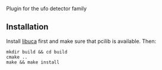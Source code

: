 Plugin for the ufo detector family


## Installation

Install [libuca](https://github.com/ufo-kit/libuca) first and make sure that
pcilib is available. Then:

    mkdir build && cd build
    cmake ..
    make && make install

